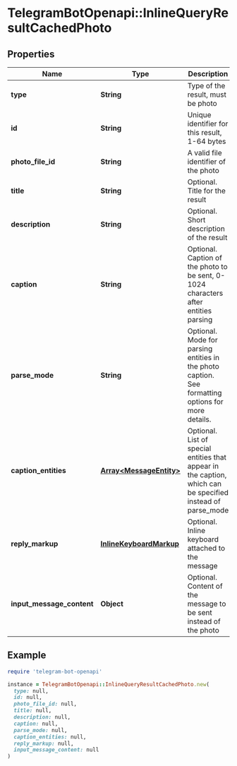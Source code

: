 # TelegramBotOpenapi::InlineQueryResultCachedPhoto

## Properties

| Name | Type | Description | Notes |
| ---- | ---- | ----------- | ----- |
| **type** | **String** | Type of the result, must be photo |  |
| **id** | **String** | Unique identifier for this result, 1-64 bytes |  |
| **photo_file_id** | **String** | A valid file identifier of the photo |  |
| **title** | **String** | Optional. Title for the result | [optional] |
| **description** | **String** | Optional. Short description of the result | [optional] |
| **caption** | **String** | Optional. Caption of the photo to be sent, 0-1024 characters after entities parsing | [optional] |
| **parse_mode** | **String** | Optional. Mode for parsing entities in the photo caption. See formatting options for more details. | [optional] |
| **caption_entities** | [**Array&lt;MessageEntity&gt;**](MessageEntity.md) | Optional. List of special entities that appear in the caption, which can be specified instead of parse_mode | [optional] |
| **reply_markup** | [**InlineKeyboardMarkup**](InlineKeyboardMarkup.md) | Optional. Inline keyboard attached to the message | [optional] |
| **input_message_content** | **Object** | Optional. Content of the message to be sent instead of the photo | [optional] |

## Example

```ruby
require 'telegram-bot-openapi'

instance = TelegramBotOpenapi::InlineQueryResultCachedPhoto.new(
  type: null,
  id: null,
  photo_file_id: null,
  title: null,
  description: null,
  caption: null,
  parse_mode: null,
  caption_entities: null,
  reply_markup: null,
  input_message_content: null
)
```

